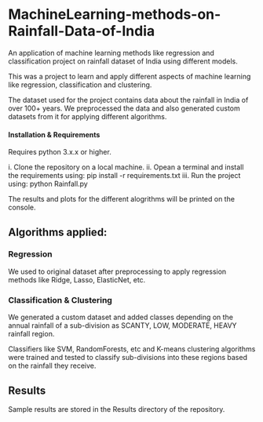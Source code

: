 # MachineLearning-methods-on-Rainfall-Data-of-India
An application of machine learning methods like regression and classification project on rainfall dataset of India using different models.

This was a project to learn and apply different aspects of machine learning like regression, classification and clustering.

The dataset used for the project contains data about the rainfall in India of over 100+ years. We preprocessed the data and also generated custom datasets from it for applying different algorithms.

#### Installation & Requirements

Requires python 3.x.x or higher.

i. Clone the repository on a local machine.
ii. Opean a terminal and install the requirements using: pip install -r requirements.txt
iii. Run the project using: python Rainfall.py

The results and plots for the different alogrithms will be printed on the console.

## Algorithms applied:

### Regression

We used to original dataset after preprocessing to apply regression methods like Ridge, Lasso, ElasticNet, etc.

### Classification & Clustering

We generated a custom dataset and added classes depending on the annual rainfall of a sub-division as SCANTY, LOW, MODERATE, HEAVY rainfall region.

Classifiers like SVM, RandomForests, etc and K-means clustering algorithms were trained and tested to classify sub-divisions into these regions based on the rainfall they receive.

## Results

Sample results are stored in the Results directory of the repository.
